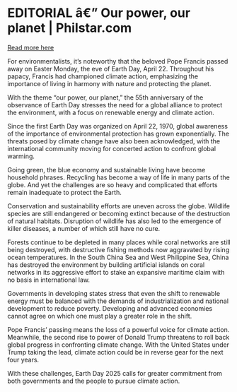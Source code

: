 # EDITORIAL â€” Our power, our planet | Philstar.com

[Read more here](https://www.philstar.com/opinion/2025/04/23/2437628/editorial-our-power-our-planet)

For environmentalists, it’s noteworthy that the beloved Pope Francis passed away on Easter Monday, the eve of Earth Day, April 22. Throughout his papacy, Francis had championed climate action, emphasizing the importance of living in harmony with nature and protecting the planet.

With the theme “our power, our planet,” the 55th anniversary of the observance of Earth Day stresses the need for a global alliance to protect the environment, with a focus on renewable energy and climate action.

Since the first Earth Day was organized on April 22, 1970, global awareness of the importance of environmental protection has grown exponentially. The threats posed by climate change have also been acknowledged, with the international community moving for concerted action to confront global warming.

Going green, the blue economy and sustainable living have become household phrases. Recycling has become a way of life in many parts of the globe. And yet the challenges are so heavy and complicated that efforts remain inadequate to protect the Earth.

Conservation and sustainability efforts are uneven across the globe. Wildlife species are still endangered or becoming extinct because of the destruction of natural habitats. Disruption of wildlife has also led to the emergence of killer diseases, a number of which still have no cure.

Forests continue to be depleted in many places while coral networks are still being destroyed, with destructive fishing methods now aggravated by rising ocean temperatures. In the South China Sea and West Philippine Sea, China has destroyed the environment by building artificial islands on coral networks in its aggressive effort to stake an expansive maritime claim with no basis in international law.

Governments in developing states stress that even the shift to renewable energy must be balanced with the demands of industrialization and national development to reduce poverty. Developing and advanced economies cannot agree on which one must play a greater role in the shift.

Pope Francis’ passing means the loss of a powerful voice for climate action. Meanwhile, the second rise to power of Donald Trump threatens to roll back global progress in confronting climate change. With the United States under Trump taking the lead, climate action could be in reverse gear for the next four years.

With these challenges, Earth Day 2025 calls for greater commitment from both governments and the people to pursue climate action.
